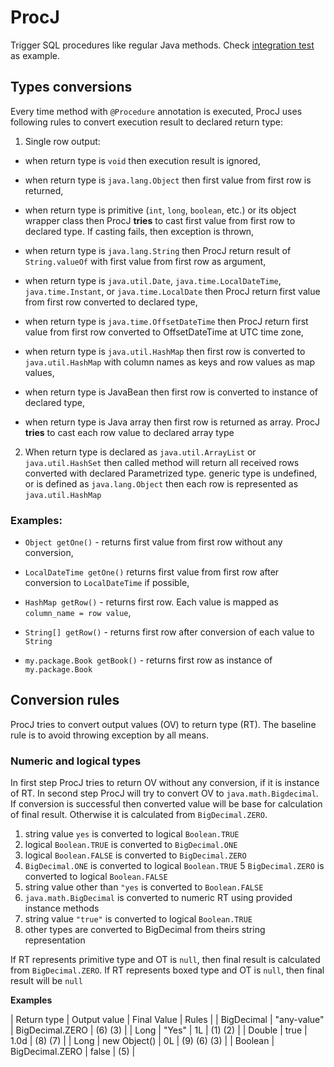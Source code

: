 # ProcJ

Trigger SQL procedures like regular Java methods. Check [integration test](https://github.com/archeocs/java-db-proc/blob/main/integration-tests/src/test/java/org/procj/it/ProcjIT.java) as example.

## Types conversions

Every time method with `@Procedure` annotation is executed, ProcJ uses following 
rules to convert execution result to declared return type:
 
 1. Single row output:
 
   * when return type is `void` then execution result is ignored,
 
   * when return type is `java.lang.Object` then first value from first row is returned,
 
   * when return type is primitive (`int`, `long`, `boolean`, etc.) or its object wrapper
     class then ProcJ **tries** to cast first value from first row to declared type. 
     If casting fails, then  exception is thrown,  
 
   * when return type is `java.lang.String` then ProcJ return result of `String.valueOf`
     with first value from first row as argument,
 
   * when return type is `java.util.Date`, `java.time.LocalDateTime`, `java.time.Instant`, 
     or `java.time.LocalDate` then ProcJ return first value from first row converted to declared type,
   
   * when return type is `java.time.OffsetDateTime` then ProcJ return first value from first row
     converted to OffsetDateTime at UTC time zone,
 
   * when return type is `java.util.HashMap` then first row is converted to `java.util.HashMap` 
     with column names as keys and row values as map values,
 
   * when return type is JavaBean then first row is converted to instance of declared type,
 
   * when return type is Java array then first row is returned as array. ProcJ **tries** 
     to cast each row value to declared array type
 
 2. When return type is declared as `java.util.ArrayList` or `java.util.HashSet` then
    called method will return all received rows converted with declared Parametrized type.
    generic type is undefined, or is defined as `java.lang.Object` then each row is represented 
    as `java.util.HashMap`
    
### Examples:

 - `Object getOne()` - returns first value from first row without any conversion,
 
 - `LocalDateTime getOne()` returns first value from first row after conversion 
   to `LocalDateTime` if possible,
   
 - `HashMap getRow()` - returns first row. Each value is mapped as `column_name = row value`,
 
 - `String[] getRow()` - returns first row after conversion of each value to `String`
 
 - `my.package.Book getBook()` - returns first row as instance of `my.package.Book` 

## Conversion rules

ProcJ tries to convert output values (OV) to return type (RT). The baseline rule is to avoid throwing
exception by all means. 

### Numeric and logical types

In first step ProcJ tries to return OV without any conversion, if it is instance of RT. In second 
step ProcJ will try to convert OV to `java.math.Bigdecimal`. If conversion is successful then 
converted value will be base for calculation of final result. Otherwise it is calculated from 
`BigDecimal.ZERO`.

 1. string value `yes` is converted to logical `Boolean.TRUE`
 2. logical `Boolean.TRUE` is converted to `BigDecimal.ONE`
 3. logical `Boolean.FALSE` is converted to `BigDecimal.ZERO`
 4. `BigDecimal.ONE` is converted to logical `Boolean.TRUE`
 5 `BigDecimal.ZERO` is converted to logical `Boolean.FALSE`
 6. string value other than `"yes` is converted to `Boolean.FALSE`
 7. `java.math.BigDecimal` is converted to numeric RT using provided instance methods
 8. string value `"true"` is converted to logical `Boolean.TRUE`
 9. other types are converted to BigDecimal from theirs string representation
 
 If RT represents primitive type and OT is `null`, then final result is calculated from `BigDecimal.ZERO`.
 If RT represents boxed type and OT is `null`, then final result will be `null`
 
 **Examples**
 
  | Return type     | Output value    | Final Value     | Rules       |
  | BigDecimal      | "any-value"     | BigDecimal.ZERO | (6) (3)     |
  | Long            | "Yes"           | 1L              | (1) (2)     |
  | Double          | true            | 1.0d            | (8) (7)     |
  | Long            | new Object()    | 0L              | (9) (6) (3) |
  | Boolean         | BigDecimal.ZERO | false           | (5)         |
